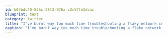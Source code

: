 ```yaml
---
id: b03bdc40-535c-48f3-976a-c2c57fe2dcac
blueprint: text
category: twitter
title: "I've burnt way too much time troubleshooting a flaky network connection on our ESXi box today."
caption: "I've burnt way too much time troubleshooting a flaky network connection on our ESXi box today."
---
```

